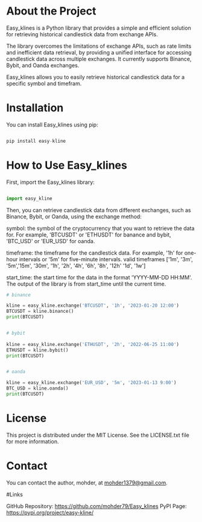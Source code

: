 
# About the Project
Easy_klines is a Python library that provides a simple and efficient solution for retrieving historical candlestick data from exchange APIs.

The library overcomes the limitations of exchange APIs, such as rate limits and inefficient data retrieval, by providing a unified interface for accessing candlestick data across multiple exchanges. It currently supports Binance, Bybit, and Oanda exchanges.

Easy_klines allows you to easily retrieve historical candlestick data for a specific symbol and timefram.

# Installation
You can install Easy_klines using pip:


```python

pip install easy-kline


```


# How to Use Easy_klines


First, import the Easy_klines library:

```python

import easy_kline

```


Then, you can retrieve candlestick data from different exchanges, such as Binance, Bybit, or Oanda, using the exchange method:

symbol: the symbol of the cryptocurrency that you want to retrieve the data for. For example, 'BTCUSDT' or 'ETHUSDT' for banance and bybit, 'BTC_USD' or 'EUR_USD' for oanda.

timeframe: the timeframe for the candlestick data. For example, '1h' for one-hour intervals or '5m' for five-minute intervals.
valid timeframes ['1m', '3m', '5m','15m', '30m', '1h', '2h', '4h', '6h', '8h', '12h' '1d', '1w']

start_time: the start time for the data in the format 'YYYY-MM-DD HH:MM'. The output of the library is from start_time until the current time.







```python
# binance

kline = easy_kline.exchange('BTCUSDT', '1h', '2023-01-20 12:00')
BTCUSDT = kline.binance()
print(BTCUSDT)


# bybit
 
kline = easy_kline.exchange('ETHUSDT', '2h', '2022-06-25 11:00')
ETHUSDT = kline.bybit()
print(BTCUSDT)


# oanda

kline = easy_kline.exchange('EUR_USD', '5m', '2023-01-13 9:00')
BTC_USD = kline.oanda()
print(BTCUSDT)

```

# License

This project is distributed under the MIT License. See the LICENSE.txt file for more information.




# Contact

You can contact the author, mohder, at mohder1379@gmail.com.


#Links 


GitHub Repository: https://github.com/mohder79/Easy_klines
PyPI Page: https://pypi.org/project/easy-kline/
